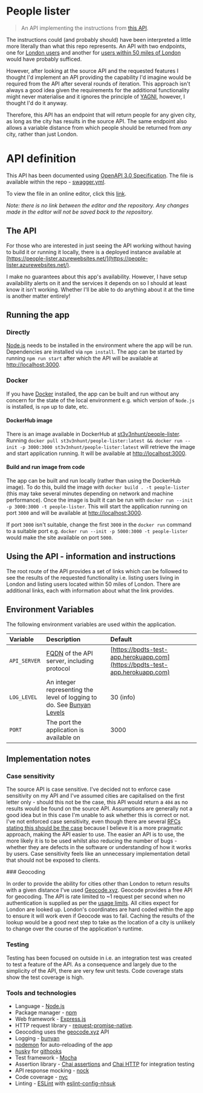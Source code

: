 # People lister

> An API implementing the instructions from
[this API](https://bpdts-test-app.herokuapp.com/instructions).

The instructions could (and probably should) have been interpreted a little
more literally than what this repo represents. An API with two endpoints, one
for
[London users](https://people-lister.azurewebsites.net/people?location=london)
and another for
[users within 50 miles of London](https://people-lister.azurewebsites.net/people?location=london&distance=50)
would have probably sufficed.

However, after looking at the source API and the requested features I
thought I'd implement an API providing the capability I'd imagine would be
required from the API after several rounds of iteration. This approach isn't
always a good idea given the requirements for the additional functionality
might never materialise and it ignores the principle of
[YAGNI](https://martinfowler.com/bliki/Yagni.html), however, I thought I'd do
it anyway.

Therefore, this API has an endpoint that will return people for any given city,
as long as the city has results in the source API. The same endpoint also
allows a variable distance from which people should be returned from _any_
city, rather than just London.

# API definition

This API has been documented using
[OpenAPI 3.0 Specification](https://swagger.io/docs/specification/about/).
The file is available within the repo - [swagger.yml](swagger.yml).

To view the file in an online editor, click this
[link](https://editor.swagger.io?url=https://raw.githubusercontent.com/st3v3nhunt/people-lister/master/swagger.yml).

_Note: there is no link between the editor and the repository. Any changes made
in the editor will not be saved back to the repository._

## The API

For those who are interested in just seeing the API working without having to
build it or running it locally, there is a deployed instance available at
[https://people-lister.azurewebsites.net/](https://people-lister.azurewebsites.net/).

I make no guarantees about this app's availability. However, I have setup
availability alerts on it and the services it depends on so I should at least
know it isn't working. Whether I'll be able to do anything about it at the time
is another matter entirely!

## Running the app

### Directly

[Node.js](https://nodejs.org/en/) needs to be installed in the environment
where the app will be run.  Dependencies are installed via `npm install`.
The app can be started by running `npm run start` after which the API will be
available at [http://localhost:3000](http://localhost:3000).

### Docker

If you have [Docker](https://www.docker.com/) installed, the app can be built
and run without any concern for the state of the local environment e.g. which
version of `Node.js` is installed, is `npm` up to date, etc.

#### DockerHub image

There is an image available in DockerHub at
[st3v3nhunt/people-lister](https://hub.docker.com/r/st3v3nhunt/people-lister).
Running `docker pull st3v3nhunt/people-lister:latest && docker run
--init -p 3000:3000 st3v3nhunt/people-lister:latest` will retrieve the image
and start application running.
It will be available at [http://localhost:3000](http://localhost:3000).

#### Build and run image from code

The app can be built and run locally (rather than using the DockerHub image).
To do this, build the image with `docker build . -t people-lister` (this may
take several minutes depending on network and machine performance).
Once the image is built it can be run with `docker run --init -p
3000:3000 -t people-lister`. This will start the application running on port
`3000` and will be available at [http://localhost:3000](http://localhost:3000).

If port `3000` isn't suitable, change the first `3000` in the `docker run` command
to a suitable port e.g. `docker run --init -p 5000:3000 -t people-lister` would
make the site available on port `5000`.

## Using the API - information and instructions

The root route of the API provides a set of links which can be followed to see
the results of the requested functionality i.e. listing users living in London
and listing users located within 50 miles of London. There are additional
links, each with information about what the link provides.

## Environment Variables

The following environment variables are used within the application.

| Variable     | Description                                                                                                          | Default                                                                      |
| :-------     | :----------                                                                                                          | :------                                                                      |
| `API_SERVER` | [FQDN](https://en.wikipedia.org/wiki/Fully_qualified_domain_name) of the API server, including protocol              | [https://bpdts-test-app.herokuapp.com](https://bpdts-test-app.herokuapp.com) |
| `LOG_LEVEL`  | An integer representing the level of logging to do. See [Bunyan Levels](https://www.npmjs.com/package/bunyan#levels) | 30 (info)                                                                    |
| `PORT`       | The port the application is available on                                                                             | 3000                                                                         |

## Implementation notes

### Case sensitivity

The source API is case sensitive. I've decided not to enforce case sensitivity
on my API and I've assumed cities are capitalised on the first letter only -
should this not be the case, this API would return a `404` as no
results would be found on the source API. Assumptions are generally not a good
idea but in this case I'm unable to ask whether this is correct or not.
I've not enforced case sensitivity, even though there are several
[RFCs stating this should be the case](https://stackoverflow.com/a/26196170)
because I believe it is a more pragmatic approach, making the API easier to
use. The easier an API is to use, the more likely it is to be used whilst also
reducing the number of bugs - whether they are defects in the software or
understanding of how it works by users.
Case sensitivity feels like an unnecessary implementation detail that should
not be exposed to clients.

### Geocoding

In order to provide the ability for cities other than London to return results
with a given distance I've used [Geocode.xyz](https://geocode.xyz/). Geocode
provides a free API for geocoding. The API is rate limited to ~1 request per
second when no authentication is supplied as per the [usage
limits](https://geocode.xyz/api).
All cities expect for London are looked up. London's coordinates are hard coded
within the app to ensure it will work even if Geocode was to fail. Caching the
results of the lookup would be a good next step to take as the location of a
city is unlikely to change over the course of the application's runtime.

### Testing

Testing has been focused on outside in i.e. an integration test was created to
test a feature of the API. As a consequence and largely due to the simplicity
of the API, there are very few unit tests.
Code coverage stats show the test coverage is high.

### Tools and technologies

* Language - [Node.js](https://nodejs.org/en/)
* Package manager - [npm](https://docs.npmjs.com/)
* Web framework - [Express.js](https://expressjs.com/)
* HTTP request library -
  [request-promise-native](https://www.npmjs.com/package/request-promise-native).
* Geocoding uses the [geocode.xyz](https://geocode.xyz/) API
* Logging - [bunyan](https://www.npmjs.com/package/bunyan)
* [nodemon](https://www.npmjs.com/package/nodemon) for auto-reloading of the app
* [husky](https://www.npmjs.com/package/husky) for
  [githooks](https://git-scm.com/docs/githooks)
* Test framework - [Mocha](https://mochajs.org/)
* Assertion library - [Chai assertions](https://www.chaijs.com/) and
  [Chai HTTP](https://www.npmjs.com/package/chai-http) for integration testing
* API response mocking - [nock](https://www.npmjs.com/package/nock)
* Code coverage - [nyc](https://www.npmjs.com/package/nyc)
* Linting - [ESLint](https://eslint.org/) with
  [eslint-config-nhsuk](https://www.npmjs.com/package/eslint-config-nhsuk)
